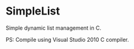 SimpleList
==========

Simple dynamic list management in C.

PS: Compile using Visual Studio 2010 C compiler.

